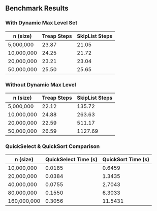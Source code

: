 ## Benchmark Results

### With Dynamic Max Level Set
| n (size)   | Treap Steps | SkipList Steps |
|------------|------------|---------------|
| 5,000,000  | 23.87      | 21.05         |
| 10,000,000 | 24.25      | 21.72         |
| 20,000,000 | 23.21      | 23.04         |
| 50,000,000 | 25.50      | 25.65         |

### Without Dynamic Max Level
| n (size)  | Treap Steps | SkipList Steps |
|-----------|------------|---------------|
| 5,000,000 | 22.12      | 135.72        |
| 10,000,000 | 24.88     | 263.63        |
| 20,000,000 | 22.59     | 511.17        |
| 50,000,000 | 26.59     | 1127.69       |

### QuickSelect & QuickSort Comparison
| n (size)  | QuickSelect Time (s) | QuickSort Time (s) |
|-----------|----------------------|--------------------|
| 10,000,000 | 0.0185               | 0.6459            |
| 20,000,000 | 0.0384               | 1.3435            |
| 40,000,000 | 0.0755               | 2.7043            |
| 80,000,000 | 0.1550               | 6.3033            |
| 160,000,000 | 0.3056               | 11.5431           |
